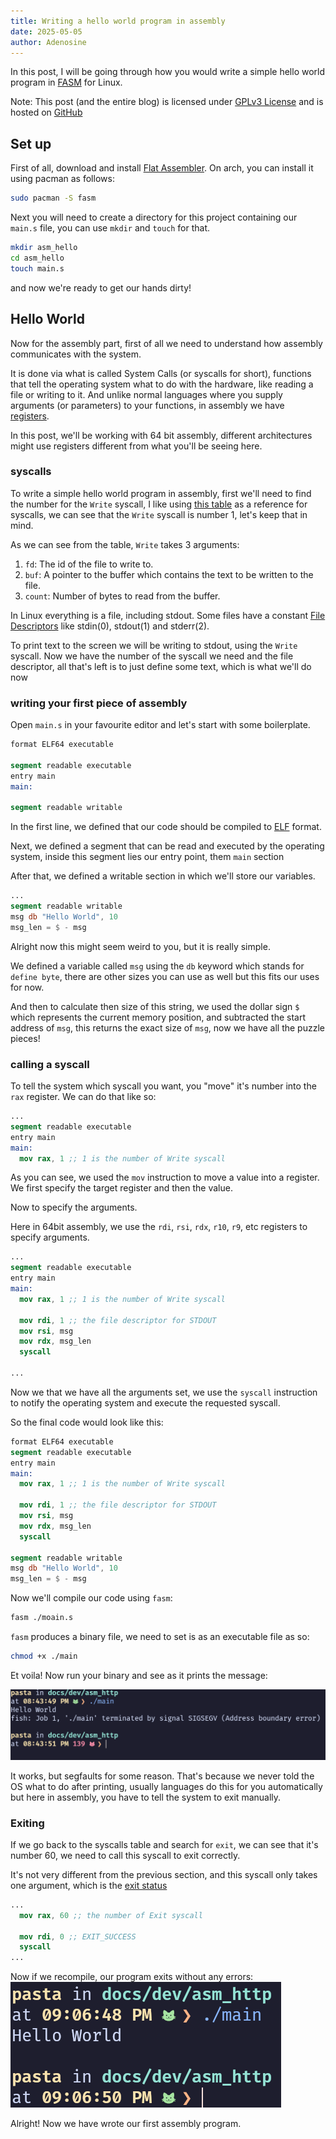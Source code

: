 ```yaml
---
title: Writing a hello world program in assembly
date: 2025-05-05
author: Adenosine
---
```

In this post, I will be going through how you would write a simple hello
world program in [FASM](https://flatassembler.net/) for Linux.

Note: This post (and the entire blog) is licensed under [GPLv3 License](https://www.gnu.org/licenses/gpl-3.0.en.html)
and is hosted on [GitHub](https://github.com/doomed-neko/website)

## Set up

First of all, download and install [Flat Assembler](https://flatassembler.net/).
On arch, you can install it using pacman as follows:

```bash
sudo pacman -S fasm
```

Next you will need to create a directory for this project containing our `main.s`
file, you can use `mkdir` and `touch` for that.

```bash
mkdir asm_hello
cd asm_hello
touch main.s
```

and now we're ready to get our hands dirty!

## Hello World

Now for the assembly part, first of all we need to understand how assembly
communicates with the system.

It is done via what is called System Calls (or syscalls for short), functions
that tell the operating system what to do with the hardware, like reading a file
or writing to it. And unlike normal languages where you supply arguments (or parameters)
to your functions, in assembly we have [registers](https://en.wikipedia.org/wiki/Processor_register).

In this post, we'll be working with 64 bit assembly, different architectures
might use registers different from what you'll be seeing here.

### syscalls

To write a simple hello world program in assembly, first we'll need
to find the number for the `Write` syscall, I like using
[this table](https://chromium.googlesource.com/chromiumos/docs/+/master/constants/syscalls.md#tables)
as a reference for syscalls, we can see that the `Write` syscall is number 1,
let's keep that in mind.

As we can see from the table, `Write` takes 3 arguments:

1. `fd`: The id of the file to write to.
2. `buf`: A pointer to the buffer which contains the text to be written to the file.
3. `count`: Number of bytes to read from the buffer.

In Linux everything is a file, including stdout. Some files have a constant
[File Descriptors](https://en.wikipedia.org/wiki/File_descriptor)
like stdin(0), stdout(1) and stderr(2).

To print text to the screen we will be writing to stdout, using the `Write` syscall.
Now we have the number of the syscall we need and the file descriptor,
all that's left is to just define some text, which is what we'll do now

### writing your first piece of assembly

Open `main.s` in your favourite editor and let's start with some boilerplate.

```nasm
format ELF64 executable

segment readable executable
entry main
main:

segment readable writable

```

In the first line, we defined that our code should be compiled to
[ELF](https://en.wikipedia.org/wiki/Executable_and_Linkable_Format) format.

Next, we defined a segment that can be read and executed by the operating system,
inside this segment lies our entry point, them `main` section

After that, we defined a writable section in which we'll store our variables.

```nasm
...
segment readable writable
msg db "Hello World", 10
msg_len = $ - msg
```

Alright now this might seem weird to you, but it is really simple.

We defined a variable called `msg` using the `db` keyword which stands for
`define byte`, there are other sizes you can use as well but this fits our uses
for now.

And then to calculate then size of this string, we used the dollar sign `$` which
represents the current memory position, and subtracted the start address of `msg`,
this returns the exact size of `msg`, now we have all the puzzle pieces!

### calling a syscall

To tell the system which syscall you want, you "move" it's number into the
`rax` register.
We can do that like so:

```nasm
...
segment readable executable
entry main
main:
  mov rax, 1 ;; 1 is the number of Write syscall
```

As you can see, we used the `mov` instruction to move a value into a register.
We first specify the target register and then the value.

Now to specify the arguments.

Here in 64bit assembly, we use the `rdi`, `rsi`, `rdx`, `r10`, `r9`, etc
registers to specify arguments.

```nasm
...
segment readable executable
entry main
main:
  mov rax, 1 ;; 1 is the number of Write syscall

  mov rdi, 1 ;; the file descriptor for STDOUT
  mov rsi, msg
  mov rdx, msg_len
  syscall

...
```

Now we that we have all the arguments set, we use the `syscall` instruction
to notify the operating system and execute the requested syscall.

So the final code would look like this:

```nasm
format ELF64 executable
segment readable executable
entry main
main:
  mov rax, 1 ;; 1 is the number of Write syscall

  mov rdi, 1 ;; the file descriptor for STDOUT
  mov rsi, msg
  mov rdx, msg_len
  syscall

segment readable writable
msg db "Hello World", 10
msg_len = $ - msg
```

Now we'll compile our code using `fasm`:

```bash
fasm ./moain.s
```

`fasm` produces a binary file, we need to set is as an executable file as so:

```bash
chmod +x ./main
```

Et voila! Now run your binary and see as it prints the message:

![Image file showing the binary printing hello world and SEGFAULT'ing](/img/asm-hello-1.png)

It works, but segfaults for some reason. That's because we never told
the OS what to do after printing, usually languages do this for you automatically
but here in assembly, you have to tell the system to exit manually.

### Exiting

If we go back to the syscalls table and search for `exit`, we can see that it's
number 60, we need to call this syscall to exit correctly.

It's not very different from the previous section, and this syscall only
takes one argument, which is the [exit status](https://en.wikipedia.org/wiki/Exit_status)

```nasm
...
  mov rax, 60 ;; the number of Exit syscall

  mov rdi, 0 ;; EXIT_SUCCESS
  syscall
...
```

Now if we recompile, our program exits without any errors:
![Hello world program exiting successfully](/img/asm-hello-2.png)

Alright! Now we have wrote our first assembly program.
